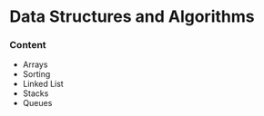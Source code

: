 # Data Structures and Algorithms
<h3>Content</h3>
<ul>
  <li>Arrays</li>
  <li>Sorting</li>
  <li>Linked List</li>
  <li>Stacks</li>
  <li>Queues</li>
</ul>

